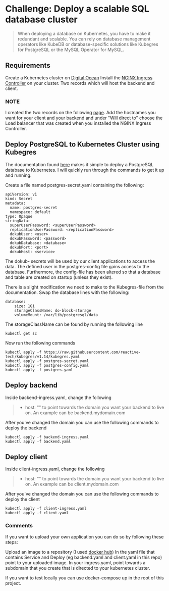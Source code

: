 
# Challenge: Deploy a scalable SQL database cluster
>When deploying a database on Kubernetes, you have to make it redundant and scalable. You can rely on database management operators like KubeDB or database-specific solutions like Kubegres for PostgreSQL or the MySQL Operator for MySQL. 

## Requirements
Create a Kubernetes cluster on [Digital Ocean](https://www.digitalocean.com/products/kubernetes/)
Install the [NGINX Ingress Controller](https://marketplace.digitalocean.com/apps/nginx-ingress-controller) on your cluster.
Two records which will host the backend and client.

### NOTE
I created the two records on the following [page](https://cloud.digitalocean.com/networking/domains/). Add the hostnames you want for your client and your backend and under "Will direct to" choose the Load balancer that was created when you installed the NGINX Ingress Controller.

## Deploy PostgreSQL to Kubernetes Cluster using Kubegres

The documentation found [here](https://www.kubegres.io/doc/getting-started.html) makes it simple to deploy a PostgreSQL database to Kubernetes. I will quickly run through the commands to get it up and running.

Create a file named postgres-secret.yaml containing the following:
```
apiVersion: v1
kind: Secret
metadata:
  name: postgres-secret
  namespace: default
type: Opaque
stringData:
  superUserPassword: <superUserPassword>
  replicationUserPassword: <replicationPassword>  
  dokubUser: <user>
  dokubPassword: <password>
  dokubDatabase: <database>
  dokubPort: <port>
  dokubHost: <service>

```
The dokub- secrets will be used by our client applications to access the data. 
The defined user in the postgres-config file gains access to the database. 
Furthermore, the config-file has been altered so that a database and table are created on startup (unless they exist). 

There is a slight modification we need to make to the Kubegres-file from the documentation. Swap the database lines with the following:
``` 
database:
    size: 1Gi
    storageClassName: do-block-storage
    volumeMount: /var/lib/postgresql/data
```
The storageClassName can be found by running the following line
```
kubectl get sc
```
Now run the following commands
```
kubectl apply -f https://raw.githubusercontent.com/reactive-tech/kubegres/v1.14/kubegres.yaml
kubectl apply -f postgres-secret.yaml
kubectl apply -f postgres-config.yaml
kubectl apply -f postgres.yaml
```
## Deploy backend    
Inside backend-ingress.yaml, change the following 
>  - host: ""
to point towards the domain you want your backend to live on. An example can be backend.mydomain.com

After you've changed the domain you can use the following commands to deploy the backend
```
kubectl apply -f backend-ingress.yaml
kubectl apply -f backend.yaml
```

## Deploy client
Inside client-ingress.yaml, change the following 
>  - host: ""
to point towards the domain you want your backend to live on. An example can be client.mydomain.com

After you've changed the domain you can use the following commands to deploy the client
```
kubectl apply -f client-ingress.yaml
kubectl apply -f client.yaml
```
### Comments
If you want to upload your own application you can do so by following these steps:

Upload an image to a repository (I used [docker hub](https://docs.docker.com/docker-hub/repos/))
In the yaml file that contains Service and Deploy (eg backend.yaml and client.yaml in this repo) point to your uploaded image.
In your ingress.yaml, point towards a subdomain that you create that is directed to your kubernetes cluster.

If you want to test locally you can use docker-compose up in the root of this project.